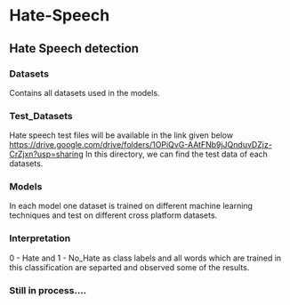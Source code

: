 # Hate-Speech
## Hate Speech detection
### Datasets
Contains all datasets used in the models.
### Test_Datasets
Hate speech test files will be available in the link given below https://drive.google.com/drive/folders/1OPiQvG-AAtFNb9jJQnduvDZjz-CrZjxn?usp=sharing
In this directory, we can find the test data of each datasets.
### Models
In each model one dataset is trained on different machine learning techniques and test on different cross platform datasets.
### Interpretation
0 - Hate and 1 - No_Hate as class labels and all words which are trained in this classification are separted and observed some of the results. 
### Still in process....
